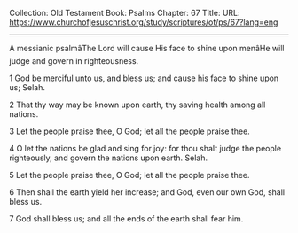 Collection: Old Testament
Book: Psalms
Chapter: 67
Title: 
URL: https://www.churchofjesuschrist.org/study/scriptures/ot/ps/67?lang=eng

---

A messianic psalmâThe Lord will cause His face to shine upon menâHe will judge and govern in righteousness.

1 God be merciful unto us, and bless us; and cause his face to shine upon us; Selah.

2 That thy way may be known upon earth, thy saving health among all nations.

3 Let the people praise thee, O God; let all the people praise thee.

4 O let the nations be glad and sing for joy: for thou shalt judge the people righteously, and govern the nations upon earth. Selah.

5 Let the people praise thee, O God; let all the people praise thee.

6 Then shall the earth yield her increase; and God, even our own God, shall bless us.

7 God shall bless us; and all the ends of the earth shall fear him.
